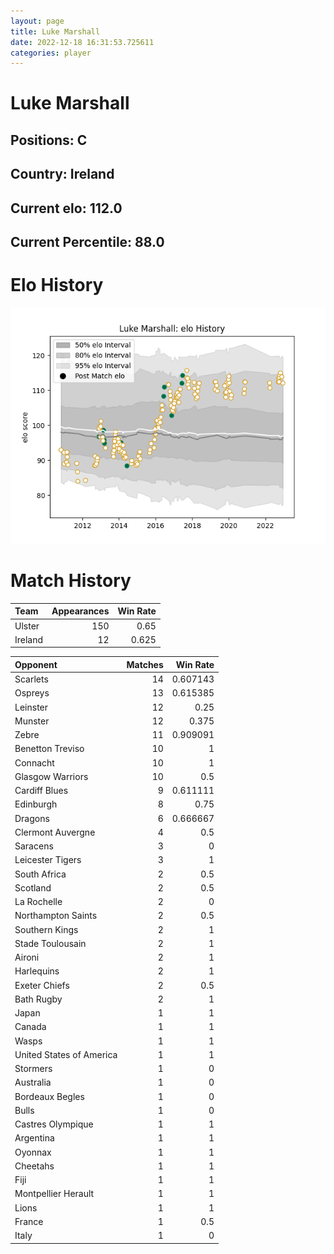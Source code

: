 ```yaml
---  
layout: page  
title: Luke Marshall  
date: 2022-12-18 16:31:53.725611  
categories: player  
---
```

# Luke Marshall

## Positions: C

## Country: Ireland

## Current elo: 112.0

## Current Percentile: 88.0

# Elo History


![elo history](history_LukeMarshall.png)
# Match History


| Team    |   Appearances |   Win Rate |
|:--------|--------------:|-----------:|
| Ulster  |           150 |      0.65  |
| Ireland |            12 |      0.625 |

| Opponent                 |   Matches |   Win Rate |
|:-------------------------|----------:|-----------:|
| Scarlets                 |        14 |   0.607143 |
| Ospreys                  |        13 |   0.615385 |
| Leinster                 |        12 |   0.25     |
| Munster                  |        12 |   0.375    |
| Zebre                    |        11 |   0.909091 |
| Benetton Treviso         |        10 |   1        |
| Connacht                 |        10 |   1        |
| Glasgow Warriors         |        10 |   0.5      |
| Cardiff Blues            |         9 |   0.611111 |
| Edinburgh                |         8 |   0.75     |
| Dragons                  |         6 |   0.666667 |
| Clermont Auvergne        |         4 |   0.5      |
| Saracens                 |         3 |   0        |
| Leicester Tigers         |         3 |   1        |
| South Africa             |         2 |   0.5      |
| Scotland                 |         2 |   0.5      |
| La Rochelle              |         2 |   0        |
| Northampton Saints       |         2 |   0.5      |
| Southern Kings           |         2 |   1        |
| Stade Toulousain         |         2 |   1        |
| Aironi                   |         2 |   1        |
| Harlequins               |         2 |   1        |
| Exeter Chiefs            |         2 |   0.5      |
| Bath Rugby               |         2 |   1        |
| Japan                    |         1 |   1        |
| Canada                   |         1 |   1        |
| Wasps                    |         1 |   1        |
| United States of America |         1 |   1        |
| Stormers                 |         1 |   0        |
| Australia                |         1 |   0        |
| Bordeaux Begles          |         1 |   0        |
| Bulls                    |         1 |   0        |
| Castres Olympique        |         1 |   1        |
| Argentina                |         1 |   1        |
| Oyonnax                  |         1 |   1        |
| Cheetahs                 |         1 |   1        |
| Fiji                     |         1 |   1        |
| Montpellier Herault      |         1 |   1        |
| Lions                    |         1 |   1        |
| France                   |         1 |   0.5      |
| Italy                    |         1 |   0        |
